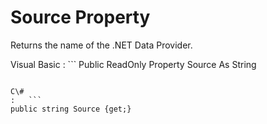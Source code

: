 <!-- loio3c19dc1f6c5f101480e585f9f370404f -->

# Source Property

Returns the name of the .NET Data Provider.



Visual Basic
:   ```
Public ReadOnly Property Source As String
```

C\#
:   ```
public string Source {get;}
```

